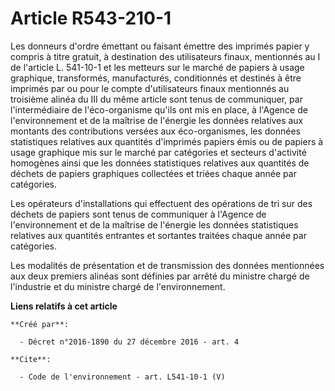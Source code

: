 # Article R543-210-1

Les donneurs d'ordre émettant ou faisant émettre des imprimés papier y compris à titre gratuit, à destination des
utilisateurs finaux, mentionnés au I de l'article L. 541-10-1 et les metteurs sur le marché de papiers à usage graphique,
transformés, manufacturés, conditionnés et destinés à être imprimés par ou pour le compte d'utilisateurs finaux mentionnés au
troisième alinéa du III du même article sont tenus de communiquer, par l'intermédiaire de l'éco-organisme qu'ils ont mis en
place, à l'Agence de l'environnement et de la maîtrise de l'énergie les données relatives aux montants des contributions
versées aux éco-organismes, les données statistiques relatives aux quantités d'imprimés papiers émis ou de papiers à usage
graphique mis sur le marché par catégories et secteurs d'activité homogènes ainsi que les données statistiques relatives aux
quantités de déchets de papiers graphiques collectées et triées chaque année par catégories.

Les opérateurs d'installations qui effectuent des opérations de tri sur des déchets de papiers sont tenus de communiquer à
l'Agence de l'environnement et de la maîtrise de l'énergie les données statistiques relatives aux quantités entrantes et
sortantes traitées chaque année par catégories.

Les modalités de présentation et de transmission des données mentionnées aux deux premiers alinéas sont définies par arrêté
du ministre chargé de l'industrie et du ministre chargé de l'environnement.

**Liens relatifs à cet article**

	**Créé par**:

	  - Décret n°2016-1890 du 27 décembre 2016 - art. 4

	**Cite**:

	  - Code de l'environnement - art. L541-10-1 (V)
